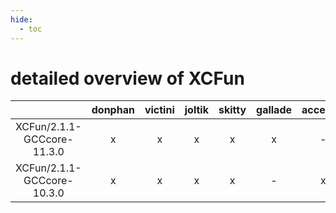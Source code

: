 ```yaml
---
hide:
  - toc
---
```


detailed overview of XCFun
==========================

| |donphan|victini|joltik|skitty|gallade|accelgor|swalot|doduo|
| :---: | :---: | :---: | :---: | :---: | :---: | :---: | :---: | :---: |
|XCFun/2.1.1-GCCcore-11.3.0|x|x|x|x|x|-|x|x|
|XCFun/2.1.1-GCCcore-10.3.0|x|x|x|x|-|x|x|x|
